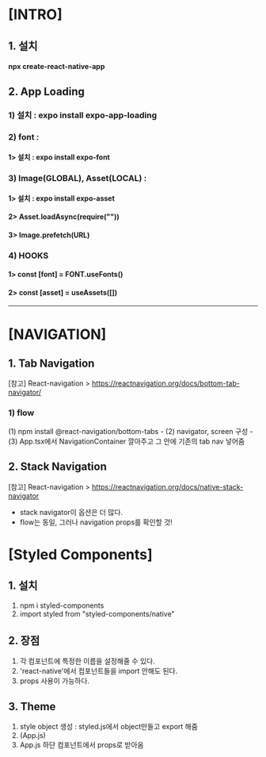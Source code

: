 # [INTRO]

## 1. 설치

#### npx create-react-native-app

## 2. App Loading

### 1) 설치 : expo install expo-app-loading

### 2) font :

#### 1> 설치 : expo install expo-font

### 3) Image(GLOBAL), Asset(LOCAL) :

#### 1> 설치 : expo install expo-asset

#### 2> Asset.loadAsync(require(""))

#### 3> Image.prefetch(URL)

### 4) HOOKS

#### 1> const [font] = FONT.useFonts()

#### 2> const [asset] = useAssets([])

<hr/>

# [NAVIGATION]

## 1. Tab Navigation

[참고] React-navigation > https://reactnavigation.org/docs/bottom-tab-navigator/

### 1) flow

(1) npm install @react-navigation/bottom-tabs - (2) navigator, screen 구성 - (3) App.tsx에서 NavigationContainer 깔아주고 그 안에 기존의 tab nav 넣어줌

## 2. Stack Navigation

[참고] React-navigation > https://reactnavigation.org/docs/native-stack-navigator

- stack navigator이 옵션은 더 많다.
- flow는 동일, 그러나 navigation props를 확인할 것!

# [Styled Components]

## 1. 설치

1. npm i styled-components
2. import styled from "styled-components/native"

## 2. 장점

1. 각 컴포넌트에 특정한 이름을 설정해줄 수 있다.
2. 'react-native'에서 컴포넌트들을 import 안해도 된다.
3. props 사용이 가능하다.

## 3. Theme

1. style object 생성 : styled.js에서 object만들고 export 해줌
2. (App.js) <ThemeProvider theme ={}>
3. App.js 하단 컴포넌트에서 props로 받아옴
